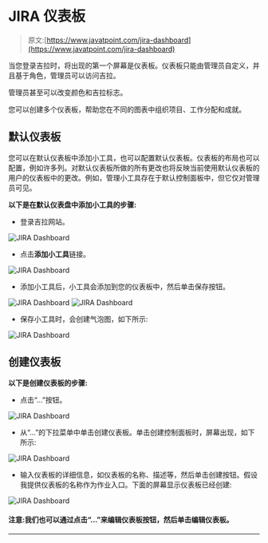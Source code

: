 # JIRA 仪表板

> 原文:[https://www.javatpoint.com/jira-dashboard](https://www.javatpoint.com/jira-dashboard)

当您登录吉拉时，将出现的第一个屏幕是仪表板。仪表板只能由管理员自定义，并且基于角色，管理员可以访问吉拉。

管理员甚至可以改变颜色和吉拉标志。

您可以创建多个仪表板，帮助您在不同的图表中组织项目、工作分配和成就。

## 默认仪表板

您可以在默认仪表板中添加小工具，也可以配置默认仪表板。仪表板的布局也可以配置，例如许多列。对默认仪表板所做的所有更改也将反映当前使用默认仪表板的用户的仪表板中的更改。例如，管理小工具存在于默认控制面板中，但它仅对管理员可见。

**以下是在默认仪表盘中添加小工具的步骤:**

*   登录吉拉网站。

![JIRA Dashboard](../Images/123ecd4f5f18fd3225e1f936388a25c1.png)

*   点击**添加小工具**链接。

![JIRA Dashboard](../Images/3ea69643312d798e71aa27bd459af1c0.png)

*   添加小工具后，小工具会添加到您的仪表板中，然后单击保存按钮。

![JIRA Dashboard](../Images/80277194ede55cd7839ecfcf89e426d4.png) ![JIRA Dashboard](../Images/2eb883da81dacea7a48a7f4382f7e608.png)

*   保存小工具时，会创建气泡图，如下所示:

![JIRA Dashboard](../Images/811f2438ed7d9308cbe08f934df02b04.png)

## 创建仪表板

**以下是创建仪表板的步骤:**

*   点击“...”按钮。

![JIRA Dashboard](../Images/adc8773238f5d30365d153bb59defc7d.png)

*   从“...”的下拉菜单中单击创建仪表板。单击创建控制面板时，屏幕出现，如下所示:

![JIRA Dashboard](../Images/b772b7ca3ed1c7285b83ae38018da8a8.png)

*   输入仪表板的详细信息，如仪表板的名称、描述等，然后单击创建按钮。假设我提供仪表板的名称作为作业入口。下面的屏幕显示仪表板已经创建:

![JIRA Dashboard](../Images/43631e328fc6cfdd3158497fa7d7a2c5.png)

#### 注意:我们也可以通过点击“...”来编辑仪表板按钮，然后单击编辑仪表板。

* * *